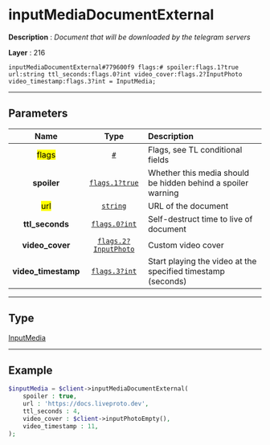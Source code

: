 # inputMediaDocumentExternal

**Description** : *Document that will be downloaded by the telegram servers*

**Layer** : 216

```tl
inputMediaDocumentExternal#779600f9 flags:# spoiler:flags.1?true url:string ttl_seconds:flags.0?int video_cover:flags.2?InputPhoto video_timestamp:flags.3?int = InputMedia;
```

---

## Parameters

| Name | Type | Description |
| :---: | :---: | :--- |
| <mark>flags</mark> | [`#`](type/#) | Flags, see TL conditional fields |
| **spoiler** | [`flags.1?true`](type/true) | Whether this media should be hidden behind a spoiler warning |
| <mark>url</mark> | [`string`](type/string) | URL of the document |
| **ttl_seconds** | [`flags.0?int`](type/int) | Self-destruct time to live of document |
| **video_cover** | [`flags.2?InputPhoto`](type/InputPhoto) | Custom video cover |
| **video_timestamp** | [`flags.3?int`](type/int) | Start playing the video at the specified timestamp (seconds) |

---

## Type

[InputMedia](type/InputMedia)

---

## Example

```php
$inputMedia = $client->inputMediaDocumentExternal(
	spoiler : true,
	url : 'https://docs.liveproto.dev',
	ttl_seconds : 4,
	video_cover : $client->inputPhotoEmpty(),
	video_timestamp : 11,
);
```